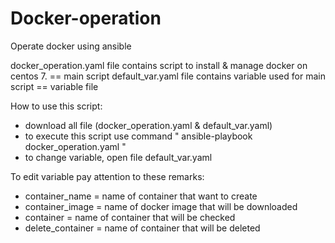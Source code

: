 # Docker-operation
Operate docker using ansible

docker_operation.yaml file contains script to install & manage docker on centos 7. == main script 
default_var.yaml file contains variable used for main script == variable file


How to use this script:
- download all file (docker_operation.yaml & default_var.yaml)
- to execute this script use command 
  " ansible-playbook docker_operation.yaml "
- to change variable, open file default_var.yaml
  
To edit variable pay attention to these remarks:
- container_name = name of container that want to create
- container_image = name of docker image that will be downloaded
- container = name of container that will be checked
- delete_container = name of container that will be deleted
  

  
